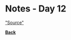 # Notes - Day 12

<a href = "">"Source"</a>

**<a href = "https://github.com/scottie-l/reading-notes/tree/main/reading-notes-401">Back</a>**
